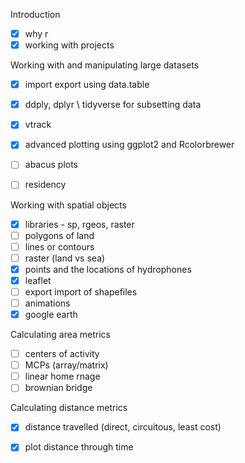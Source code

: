 Introduction
- [X] why r
- [X] working with projects

Working with and manipulating large datasets
- [X] import export using data.table
- [X] ddply, dplyr \ tidyverse for subsetting data
- [X] vtrack  
- [X] advanced plotting using ggplot2 and Rcolorbrewer 
- [ ] abacus plots
- [ ] residency


Working with spatial objects
- [X] libraries - sp, rgeos, raster
- [ ] polygons of land
- [ ] lines or contours
- [ ] raster (land vs sea)
- [X] points and the locations of hydrophones
- [X] leaflet
- [ ] export import of shapefiles
- [ ] animations 
- [X] google earth

Calculating area metrics
- [ ] centers of activity
- [ ] MCPs (array/matrix)
- [ ] linear home rnage
- [ ] brownian bridge

Calculating distance metrics
- [X] distance travelled (direct, circuitous, least cost)
- [X] plot distance through time


